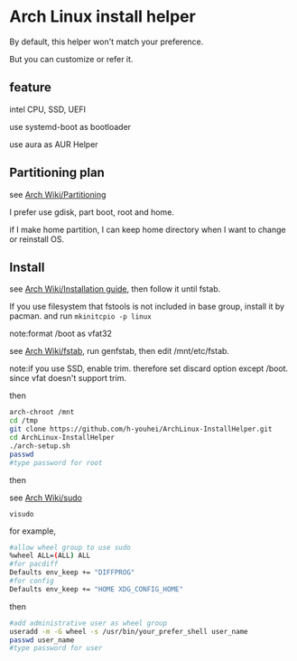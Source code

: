 # Arch Linux install helper
By default, this helper won't match your preference.

But you can customize or refer it.

## feature
intel CPU, SSD, UEFI

use systemd-boot as bootloader

use aura as AUR Helper

## Partitioning plan
see [Arch Wiki/Partitioning](https://wiki.archlinux.org/index.php/Partitioning)

I prefer use gdisk, part boot, root and home.

if I make home partition, I can keep home directory when I want to change or reinstall OS.

## Install
see [Arch Wiki/Installation guide](https://wiki.archlinux.org/index.php/Installation_guide), then follow it until fstab.

If you use filesystem that fstools is not included in base group, install it by pacman. and run `mkinitcpio -p linux`

note:format /boot as vfat32

see [Arch Wiki/fstab](https://wiki.archlinux.org/index.php/Fstab#Identifying_filesystems), run genfstab, then edit /mnt/etc/fstab.

note:if you use SSD, enable trim. therefore set discard option except /boot. since vfat doesn't support trim.

then
```bash
arch-chroot /mnt
cd /tmp
git clone https://github.com/h-youhei/ArchLinux-InstallHelper.git
cd ArchLinux-InstallHelper
./arch-setup.sh
passwd
#type password for root
```

then

see [Arch Wiki/sudo](https://wiki.archlinux.org/index.php/Sudo)

`visudo`

for example,
```bash
#allow wheel group to use sudo
%wheel ALL=(ALL) ALL
#for pacdiff
Defaults env_keep += "DIFFPROG"
#for config
Defaults env_keep += "HOME XDG_CONFIG_HOME"
```
then
```bash
#add administrative user as wheel group
useradd -m -G wheel -s /usr/bin/your_prefer_shell user_name
passwd user_name
#type password for user
```
